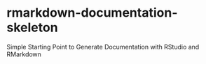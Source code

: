 # rmarkdown-documentation-skeleton
Simple Starting Point to Generate Documentation with RStudio and RMarkdown
